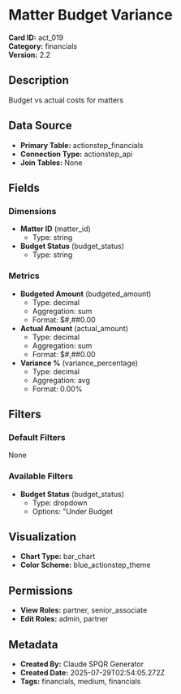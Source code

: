 # Matter Budget Variance

**Card ID:** act_019  
**Category:** financials  
**Version:** 2.2  

## Description
Budget vs actual costs for matters

## Data Source
- **Primary Table:** actionstep_financials
- **Connection Type:** actionstep_api
- **Join Tables:** None

## Fields

### Dimensions
- **Matter ID** (matter_id)
  - Type: string
- **Budget Status** (budget_status)
  - Type: string

### Metrics
- **Budgeted Amount** (budgeted_amount)
  - Type: decimal
  - Aggregation: sum
  - Format: $#,##0.00
- **Actual Amount** (actual_amount)
  - Type: decimal
  - Aggregation: sum
  - Format: $#,##0.00
- **Variance %** (variance_percentage)
  - Type: decimal
  - Aggregation: avg
  - Format: 0.00%

## Filters

### Default Filters
None

### Available Filters
- **Budget Status** (budget_status)
  - Type: dropdown
  - Options: "Under Budget

## Visualization
- **Chart Type:** bar_chart
- **Color Scheme:** blue_actionstep_theme

## Permissions
- **View Roles:** partner, senior_associate
- **Edit Roles:** admin, partner

## Metadata
- **Created By:** Claude SPQR Generator
- **Created Date:** 2025-07-29T02:54:05.272Z
- **Tags:** financials, medium, financials
